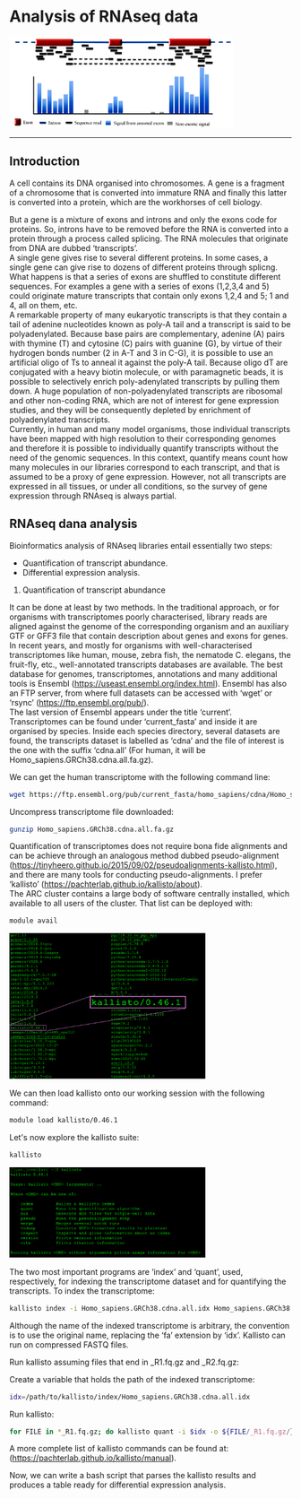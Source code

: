 # Analysis of RNAseq data
<img src="images/RNAquant.png" alt="Sofware available in ARC" width="400"/>

---
## Introduction
A cell contains its DNA organised into chromosomes. A gene is a fragment of a chromosome that is converted into immature RNA and finally this latter is converted into a protein, which are the workhorses of cell biology.

But a gene is a mixture of exons and introns and only the exons code for proteins. So, introns have to be removed before the RNA is converted into a protein through a process called splicing. The RNA molecules that originate from DNA are dubbed ‘transcripts’.<br>
A single gene gives rise to several different proteins. In some cases, a single gene can give rise to dozens of different proteins through splicng. What happens is that a series of exons are shuffled to constitute different sequences. For examples a gene with a series of exons (1,2,3,4 and 5) could originate mature transcripts that contain only exons 1,2,4 and 5; 1 and 4, all on them, etc.<br>
A remarkable property of many eukaryotic transcripts is that they contain a tail of adenine nucleotides known as poly-A tail and a transcript is said to be polyadenylated. Because base pairs are complementary, adenine (A) pairs with thymine (T) and cytosine (C) pairs with guanine (G), by virtue of their hydrogen bonds number (2 in A-T and 3 in C-G), it is possible to use an artificial oligo of Ts to anneal it against the poly-A tail. Because oligo dT are conjugated with a heavy biotin molecule, or with paramagnetic beads, it is possible to selectively enrich poly-adenylated transcripts by pulling them down. A huge population of non-polyadenylated transcripts are ribosomal and other non-coding RNA, which are not of interest for gene expression studies, and they will be consequently depleted by enrichment of polyadenylated transcripts.<br>
Currently, in human and many model organisms, those individual transcripts have been mapped with high resolution to their corresponding genomes and therefore it is possible to individually quantify transcripts without the need of the genomic sequences. In this context, quantify means count how many molecules in our libraries correspond to each transcript, and that is assumed to be a proxy of gene expression. However, not all transcripts are expressed in all tissues, or under all conditions, so the survey of gene expression through RNAseq is always partial.

## RNAseq dana analysis

Bioinformatics analysis of RNAseq libraries entail essentially two steps:<br>
* Quantification of transcript abundance.
* Differential expression analysis.<br>
1. Quantification of transcript abundance

It can be done at least by two methods. In the traditional approach, or for organisms with transcriptomes poorly characterised, library reads are aligned against the genome of the corresponding organism and an auxiliary GTF or GFF3 file that contain description about genes and exons for genes.<br>
In recent years, and mostly for organisms with well-characterised transcriptomes like human, mouse, zebra fish, the nematode C. elegans, the fruit-fly, etc., well-annotated transcripts databases are available. The best database for genomes, transcriptomes, annotations and many additional tools is Ensembl (https://useast.ensembl.org/index.html). Ensembl has also an FTP server, from where full datasets can be accessed with ‘wget’ or ‘rsync’ (https://ftp.ensembl.org/pub/).<br>
The last version of Ensembl appears under the title ‘current’. Transcriptomes can be found under ‘current_fasta’ and inside it are organised by species. Inside each species directory, several datasets are found, the transcripts dataset is labelled as ‘cdna’ and the file of interest is the one with the suffix ‘cdna.all’ (For human, it will be Homo_sapiens.GRCh38.cdna.all.fa.gz).<br>

We can get the human transcriptome with the following command line:
```bash
wget https://ftp.ensembl.org/pub/current_fasta/homo_sapiens/cdna/Homo_sapiens.GRCh38.cdna.all.fa.gz
```
Uncompress transcriptome file downloaded:<br>
```bash
gunzip Homo_sapiens.GRCh38.cdna.all.fa.gz
```
Quantification of transcriptomes does not require bona fide alignments and can be achieve through an analogous method dubbed pseudo-alignment (https://tinyheero.github.io/2015/09/02/pseudoalignments-kallisto.html), and there are many tools for conducting pseudo-alignments. I prefer ‘kallisto’ (https://pachterlab.github.io/kallisto/about).<br>
The ARC cluster contains a large body of software centrally installed, which available to all users of the cluster. That list can be deployed with:
```bash
module avail
```
<img src="images/module_avail.png" alt="Sofware available in ARC" width="350"/>

We can then load kallisto onto our working session with the following command:<br>
```bash
module load kallisto/0.46.1
```
Let's now explore the kallisto suite:
```bash
kallisto
```
<img src="images/kallisto.png" alt="Sofware available in ARC" width="350"/>

The two most important programs are ‘index’ and ‘quant’, used, respectively, for indexing the transcriptome dataset and for quantifying the transcripts. To index the transcriptome:
```bash
kallisto index -i Homo_sapiens.GRCh38.cdna.all.idx Homo_sapiens.GRCh38.cdna.all.fa
```

Although the name of the indexed transcriptome is arbitrary, the convention is to use the original name, replacing the ‘fa’ extension by ‘idx’. Kallisto can run on compressed FASTQ files.

Run kallisto assuming files that end in _R1.fq.gz and _R2.fq.gz:

Create a variable that holds the path of the indexed transcriptome:
```bash
idx=/path/to/kallisto/index/Homo_sapiens.GRCh38.cdna.all.idx 
```

Run kallisto:
```bash
for FILE in *_R1.fq.gz; do kallisto quant -i $idx -o ${FILE/_R1.fq.gz/}_kallisto --bias -b 100 --threads 12 $FILE ${FILE/_R1/_R2}; done
```

A more complete list of kallisto commands can be found at: (https://pachterlab.github.io/kallisto/manual).

Now, we can write a bash script that parses the kallisto results and produces a table ready for differential expression analysis.



  

